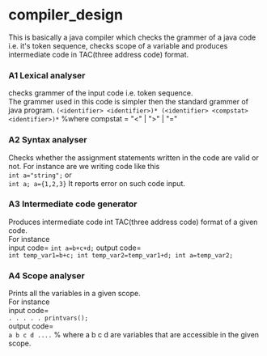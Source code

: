 # compiler_design
This is basically a java compiler which checks the grammer of a java code i.e. it's token sequence, checks scope of a variable and produces intermediate code in TAC(three address code) format.
<br/>
### A1 Lexical analyser
checks grammer of the input code i.e. token sequence.<br/>
The grammer used in this code is simpler then the standard grammer of java program. 
`
	(<identifier> <identifier>)*
	(<identifier> <compstat> <identifier>)*
`
%where compstat = "<" | ">" | "="

### A2 Syntax analyser
Checks whether the assignment statements written in the code are valid or not. For instance are we writing code like this<br/>
`
	int a="string";
`
or<br/>
`
	int a;
	a={1,2,3}
`
It reports error on such code input.<br/>

### A3 Intermediate code generator
Produces intermediate code int TAC(three address code) format of a given code. <br/>
For instance <br/>
input code=
`
	int a=b+c+d;
`
output code=<br/>
`
	int temp_var1=b+c;
	int temp_var2=temp_var1+d;
	int a=temp_var2;
`

### A4 Scope analyser
Prints all the variables in a given scope.<br/>
For instance<br/>
input code=<br/>
`
	.
	.
	.
	.
	.
	printvars();
`
<br/>
output code=<br/>
`
	a b c d ....
`
% where a b c d are variables that are accessible in the given scope.<br/>

